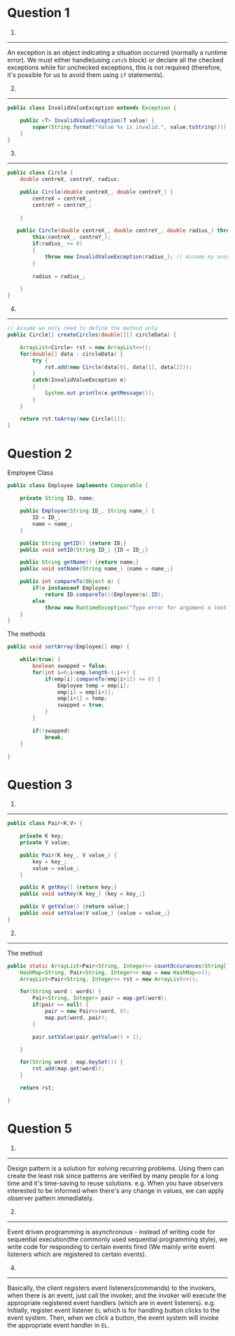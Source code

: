 Question 1
=====

1.
-----
An exception is an object indicating a situation occurred (normally a runtime error). We must either handle(using `catch` block) or declare all the checked exceptions while for unchecked exceptions, this is not required (therefore, it's possible for us to avoid them using `if` statements). 

2.
-----
```java
public class InvalidValueException extends Exception {

    public <T> InvalidValueException(T value) {
        super(String.format("Value %s is invalid.", value.toString()));// Assume full stop is part of the message specified in the question
    }
}
```

3.
-----
```java
public class Circle {
    double centreX, centreY, radius;

    public Circle(double centreX_, double centreY_) {
        centreX = centreX_;
        centreY = centreY_;
        
    }

   public Circle(double centreX_, double centreY_, double radius_) throws InvalidValueException {
        this(centreX_, centreY_);
        if(radius_ <= 0)
        {
            throw new InvalidValueException(radius_); // Assume my answer to subquestion 3 has been imported
        }
        
        radius = radius_;

    }
}
```

4.
-----
```java
// Assume we only need to define the method only
public Circle[] createCircles(double[][] circleData) {

    ArrayList<Circle> rst = new ArrayList<>();
    for(double[] data : circleData) {
        try {
            rst.add(new Circle(data[0], data[1], data[2]));
        }
        catch(InvalidValueException e)
        {
            System.out.println(e.getMessage());
        }
    }

    return rst.toArray(new Circle[1]);
}
```


Question 2
=====
Employee Class
```java
public class Employee implements Comparable {

    private String ID, name;

    public Employee(String ID_, String name_) {
        ID = ID_;
        name = name_;
    }

    public String getID() {return ID;}
    public void setID(String ID_) {ID = ID_;}

    public String getName() {return name;}
    public void setName(String name_) {name = name_;}

    public int compareTo(Object o) {
        if(o instanceof Employee)
            return ID.compareTo(((Employee)o).ID);
        else
            throw new RuntimeException("Type error for argument o (not Employee)");
    }
}
```
The methods
```java
public void sortArray(Employee[] emp) {

    while(true) {
        boolean swapped = false;
        for(int i=0;i<emp.length-1;i++) {
            if(emp[i].compareTo(emp[i+1]) >= 0) {
                Employee temp = emp[i];
                emp[i] = emp[i+1];
                emp[i+1] = temp;
                swapped = true;
            }
        }

        if(!swapped)
            break;
    }

}
```

Question 3
=====

1.
-----
```java
public class Pair<K,V> {

    private K key;
    private V value;

    public Pair(K key_, V value_) {
        key = key_;
        value = value_;
    }

    public K getKey() {return key;}
    public void setKey(K key_) {key = key_;}

    public V getValue() {return value;}
    public void setValue(V value_) {value = value_;}
}
```

2.
-----
The method
```java
public static ArrayList<Pair<String, Integer>> countOccurances(String[] words) {
    HashMap<String, Pair<String, Integer>> map = new HashMap<>();
    ArrayList<Pair<String, Integer>> rst = new ArrayList<>();

    for(String word : words) {
        Pair<String, Integer> pair = map.get(word);
        if(pair == null) {
            pair = new Pair<>(word, 0);
            map.put(word, pair);
        }

        pair.setValue(pair.getValue() + 1);

    }

    for(String word : map.keySet()) {
        rst.add(map.get(word));
    }

    return rst;

}
```

Question 5
=====

1.
-----
Design pattern is a solution for solving recurring problems. Using them can create the least risk since patterns are verified by many people for a long time and it's time-saving to reuse solutions. e.g. When you have observers interested to be informed when there's any change in values, we can apply observer pattern immediately.

2.
-----
Event driven programming is asynchronous - instead of writing code for sequential execution(the commonly used sequential programming style), we write code for responding to certain events fired (We mainly write event listeners which are registered to certain events).

4.
-----
Basically, the client registers event listeners(commands) to the invokers, when there is an event, just call the invoker, and the invoker will execute the appropriate registered event handlers (which are in event listeners). e.g. Initially, register event listener `EL` which is for handling button clicks to the event system. Then, when we click a button, the event system will invoke the appropriate event handler in `EL`.
